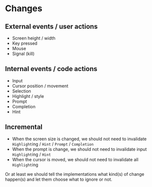 # Changes

## External events / user actions

- Screen height / width
- Key pressed
- Mouse
- Signal (kill)

## Internal events / code actions

- Input
- Cursor position / movement
- Selection
- Highlight / style
- Prompt
- Completion
- Hint

## Incremental

- When the screen size is changed, we should not need to invalidate `Highlight`ing / `Hint` / `Prompt` / `Completion`
- When the prompt is change, we should not need to invalidate input `Highlight`ing / `Hint`
- When the cursor is moved, we should not need to invalidate all `Highlight`ing

Or at least we should tell the implementations what kind(s) of change happen(s)
and let them choose what to ignore or not.
